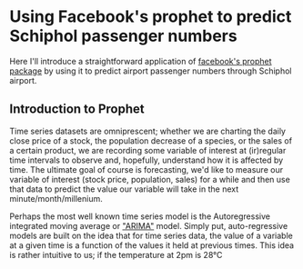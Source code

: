 # Using Facebook's prophet to predict Schiphol passenger numbers

Here I'll introduce a straightforward application of [facebook's prophet package](https://facebook.github.io/prophet/) by using it to predict airport passenger numbers through Schiphol airport.

## Introduction to Prophet

Time series datasets are omniprescent; whether we are charting the daily close price of a stock, the population decrease of a species, or the sales of a certain product, we are recording some variable of interest at (ir)regular time intervals to observe and, hopefully, understand how it is affected by time. The ultimate goal of course is forecasting, we'd like to measure our variable of interest (stock price, population, sales) for a while and then use that data to predict the value our variable will take in the next minute/month/millenium.

Perhaps the most well known time series model is the Autoregressive integrated moving average or ["ARIMA"](https://en.wikipedia.org/wiki/Autoregressive_integrated_moving_average) model. Simply put, auto-regressive models are built on the idea that for time series data, the value of a variable at a given time is a function of the values it held at previous times. This idea is rather intuitive to us; if the temperature at 2pm is 28°C